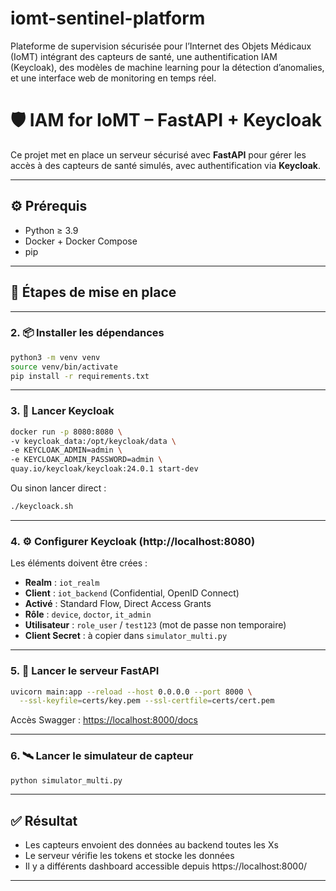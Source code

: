 # iomt-sentinel-platform
Plateforme de supervision sécurisée pour l’Internet des Objets Médicaux (IoMT) intégrant des capteurs de santé, une authentification IAM (Keycloak), des modèles de machine learning pour la détection d’anomalies, et une interface web de monitoring en temps réel.


# 🛡️ IAM for IoMT – FastAPI + Keycloak

Ce projet met en place un serveur sécurisé avec **FastAPI** pour gérer les accès à des capteurs de santé simulés, avec authentification via **Keycloak**.

---

## ⚙️ Prérequis

- Python ≥ 3.9
- Docker + Docker Compose
- pip

---

## 🚀 Étapes de mise en place

---

### 2. 📦 Installer les dépendances

```bash
python3 -m venv venv
source venv/bin/activate
pip install -r requirements.txt
```

---

### 3. 🔐 Lancer Keycloak

```bash
docker run -p 8080:8080 \
-v keycloak_data:/opt/keycloak/data \
-e KEYCLOAK_ADMIN=admin \
-e KEYCLOAK_ADMIN_PASSWORD=admin \
quay.io/keycloak/keycloak:24.0.1 start-dev
```

Ou sinon lancer direct :

```bash
./keycloack.sh
```

---

### 4. ⚙️ Configurer Keycloak (http://localhost:8080)

Les éléments doivent être crées :
- **Realm** : `iot_realm`
- **Client** : `iot_backend` (Confidential, OpenID Connect)
- **Activé** : Standard Flow, Direct Access Grants
- **Rôle** : `device`, `doctor`, `it_admin`
- **Utilisateur** : `role_user` / `test123` (mot de passe non temporaire)
- **Client Secret** : à copier dans `simulator_multi.py`

---

### 5. 🚀 Lancer le serveur FastAPI

```bash
uvicorn main:app --reload --host 0.0.0.0 --port 8000 \
  --ssl-keyfile=certs/key.pem --ssl-certfile=certs/cert.pem
```

Accès Swagger : [https://localhost:8000/docs](https://localhost:8000/docs)

---

### 6. 🛰️ Lancer le simulateur de capteur

```bash
python simulator_multi.py
```

---

## ✅ Résultat

- Les capteurs envoient des données au backend toutes les Xs
- Le serveur vérifie les tokens et stocke les données
- Il y a différents dashboard accessible depuis https://localhost:8000/

---
